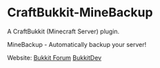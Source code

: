 CraftBukkit-MineBackup
===========

A CraftBukkit (Minecraft Server) plugin.

MineBackup - Automatically backup your server!

Website: [Bukkit Forum](http://forums.bukkit.org/threads/43042/) [BukkitDev](http://dev.bukkit.org/server-mods/minebackup/)
